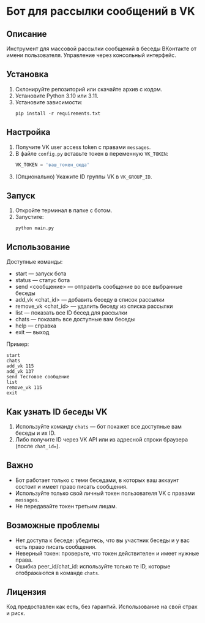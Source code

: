 # Бот для рассылки сообщений в VK

## Описание

Инструмент для массовой рассылки сообщений в беседы ВКонтакте от имени пользователя. Управление через консольный интерфейс.

## Установка

1. Склонируйте репозиторий или скачайте архив с кодом.
2. Установите Python 3.10 или 3.11.
3. Установите зависимости:
   ```
   pip install -r requirements.txt
   ```

## Настройка

1. Получите VK user access token с правами `messages`.
2. В файле `config.py` вставьте токен в переменную `VK_TOKEN`:
   ```python
   VK_TOKEN = 'ваш_токен_сюда'
   ```
3. (Опционально) Укажите ID группы VK в `VK_GROUP_ID`.

## Запуск

1. Откройте терминал в папке с ботом.
2. Запустите:
   ```
   python main.py
   ```

## Использование

Доступные команды:

- start — запуск бота
- status — статус бота
- send <сообщение> — отправить сообщение во все выбранные беседы
- add_vk <chat_id> — добавить беседу в список рассылки
- remove_vk <chat_id> — удалить беседу из списка рассылки
- list — показать все ID бесед для рассылки
- chats — показать все доступные вам беседы
- help — справка
- exit — выход

Пример:
```
start
chats
add_vk 115
add_vk 137
send Тестовое сообщение
list
remove_vk 115
exit
```

## Как узнать ID беседы VK

1. Используйте команду `chats` — бот покажет все доступные вам беседы и их ID.
2. Либо получите ID через VK API или из адресной строки браузера (после `chat_id=`).

## Важно

- Бот работает только с теми беседами, в которых ваш аккаунт состоит и имеет право писать сообщения.
- Используйте только свой личный токен пользователя VK с правами `messages`.
- Не передавайте токен третьим лицам.

## Возможные проблемы

- Нет доступа к беседе: убедитесь, что вы участник беседы и у вас есть право писать сообщения.
- Неверный токен: проверьте, что токен действителен и имеет нужные права.
- Ошибка peer_id/chat_id: используйте только те ID, которые отображаются в команде `chats`.

## Лицензия

Код предоставлен как есть, без гарантий. Использование на свой страх и риск. 